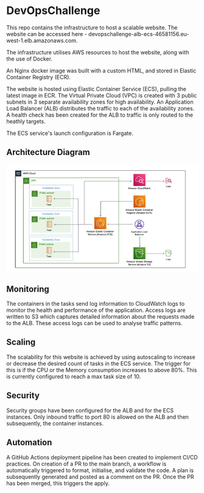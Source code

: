 # DevOpsChallenge

This repo contains the infrastructure to host a scalable website. The website can be accessed here - devopschallenge-alb-ecs-46581156.eu-west-1.elb.amazonaws.com.

The infrastructure utilises AWS resources to host the website, along with the use of Docker.

An Nginx docker image was built with a custom HTML, and stored in Elastic Container Registry (ECR).

The website is hosted using Elastic Container Service (ECS), pulling the latest image in ECR. The Virtual Private Cloud (VPC) is created with 3 public subnets in 3 separate availability zones for high availability. An Application Load Balancer (ALB) distributes the traffic to each of the availability zones. A health check has been created for the ALB to traffic is only routed to the heathly targets.

The ECS service's launch configuration is Fargate.

## Architecture Diagram
![](diagram.jpg)

## Monitoring
The containers in the tasks send log information to CloudWatch logs to monitor the health and performance of the application.
Access logs are written to S3 which captures detailed information about the requests made to the ALB. These access logs can be used to analyse traffic patterns.

## Scaling
The scalability for this website is achieved by using autoscaling to increase or decrease the desired count of tasks in the ECS service. The trigger for this is if the CPU or the Memory consumption increases to above 80%. This is currently configured to reach a max task size of 10.

## Security
Security groups have been configured for the ALB and for the ECS instances. Only inbound traffic to port 80 is allowed on the ALB and then subsequently, the container instances.

## Automation
A GitHub Actions deployment pipeline has been created to implement CI/CD practices. On creation of a PR to the main branch, a workflow is automatically triggered to format, initialise, and validate the code. A plan is subsequently generated and posted as a comment on the PR.
Once the PR has been merged, this triggers the apply.